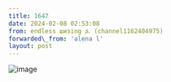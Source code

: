 ```yaml
---
title: 1647
date: 2024-02-08 02:53:08
from: endless шизing ⍼ (channel1162404975)
forwarded\_from: 'аlena l'
layout: post
---
```


![image](photos/photo_248@08-02-2024_02-53-08.jpg)


